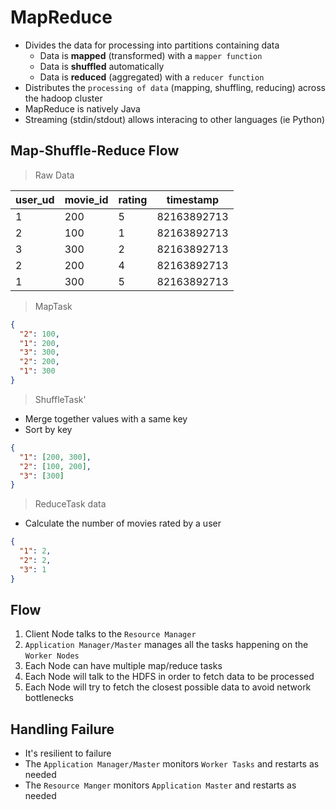 # MapReduce

- Divides the data for processing into partitions containing data
  - Data is **mapped** (transformed) with a `mapper function`
  - Data is **shuffled** automatically
  - Data is **reduced** (aggregated) with a `reducer function`
- Distributes the `processing of data` (mapping, shuffling, reducing) across the hadoop cluster
- MapReduce is natively Java
- Streaming (stdin/stdout) allows interacing to other languages (ie Python)

## Map-Shuffle-Reduce Flow

> Raw Data

| user_ud | movie_id | rating | timestamp   |
| ------- | -------- | ------ | ----------- |
| 1       | 200      | 5      | 82163892713 |
| 2       | 100      | 1      | 82163892713 |
| 3       | 300      | 2      | 82163892713 |
| 2       | 200      | 4      | 82163892713 |
| 1       | 300      | 5      | 82163892713 |

> MapTask

```json
{
  "2": 100,
  "1": 200,
  "3": 300,
  "2": 200,
  "1": 300
}
```

> ShuffleTask'

- Merge together values with a same key
- Sort by key

```json
{
  "1": [200, 300],
  "2": [100, 200],
  "3": [300]
}
```

> ReduceTask data

- Calculate the number of movies rated by a user

```json
{
  "1": 2,
  "2": 2,
  "3": 1
}
```

## Flow

1. Client Node talks to the `Resource Manager`
1. `Application Manager/Master` manages all the tasks happening on the `Worker Nodes`
1. Each Node can have multiple map/reduce tasks
1. Each Node will talk to the HDFS in order to fetch data to be processed
1. Each Node will try to fetch the closest possible data to avoid network bottlenecks

## Handling Failure

- It's resilient to failure
- The `Application Manager/Master` monitors `Worker Tasks` and restarts as needed
- The `Resource Manger` monitors `Application Master` and restarts as needed
